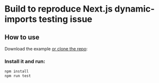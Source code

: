 # Build to reproduce Next.js dynamic-imports testing issue

## How to use

Download the example [or clone the repo](https://github.com/PrudviGali/nextjs-dynamic-import-test-fail.git):


### Install it and run:



```bash
npm install
npm run test
```


